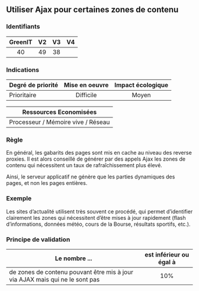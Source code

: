## Utiliser Ajax pour certaines zones de contenu

### Identifiants

| GreenIT |  V2  |  V3  |  V4  |
|:-------:|:----:|:----:|:----:|
|  40    |  49 | 38  |      |

### Indications

| Degré de priorité |      Mise en oeuvre       |  Impact écologique    | 
|-------------------|:-------------------------:|:---------------------:|
|   Prioritaire     |     Difficile             |    Moyen              | 


|Ressources Economisées                                      |
|:----------------------------------------------------------:|
| Processeur / Mémoire vive / Réseau   |

### Règle

En général, les gabarits des pages sont mis en cache au niveau des reverse proxies. Il est alors conseillé de générer par
des appels Ajax les zones de contenu qui nécessitent un taux de rafraîchissement plus élevé.

Ainsi, le serveur applicatif ne génère que les parties dynamiques des pages, et non les pages entières.

### Exemple

Les sites d’actualité utilisent très souvent ce procédé, qui permet d’identifier clairement les zones qui nécessitent 
d’être mises à jour rapidement (flash d’informations, données météo, cours de la Bourse, résultats sportifs, etc.).

### Principe de validation

| Le nombre ...     | est inférieur ou égal à   |  
|-------------------|:-------------------------:|
| de zones de contenu pouvant être mis à jour via AJAX mais qui ne le sont pas  | 10%  |
